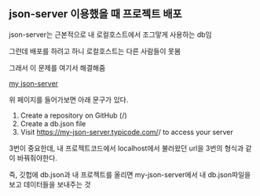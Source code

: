 ## json-server 이용했을 때 프로젝트 배포

json-server는 근본적으로 내 로컬호스트에서 조그맣게 사용하는 db임

그런데 배포를 하려고 하니 로컬호스트는 다른 사람들이 못봄

그래서 이 문제를 여기서 해결해줌

[my json-server](https://my-json-server.typicode.com/)

위 페이지를 들어가보면 아래 문구가 있다.

1. Create a repository on GitHub (<your-username>/<your-repo>)
2. Create a db.json file
3. Visit https://my-json-server.typicode.com/<your-username>/<your-repo> to access your server

3번이 중요한데, 내 프로젝트코드에서 localhost에서 불러왔던 url을 3번의 형식과 같이 바꿔줘야한다.

즉, 깃헙에 db.json과 내 프로젝트를 올리면 my-json-server에서 내 db.json파일을 보고 데이터들을 보내주는 것

